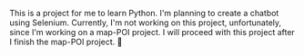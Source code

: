This is a project for me to learn Python. 
I'm planning to create a chatbot using Selenium.
Currently, I'm not working on this project, unfortunately, since I'm working on a map-POI project. 
I will proceed with this project after I finish the map-POI project. 🤖
